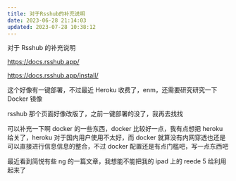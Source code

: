 ```yaml
---
title: 对于Rsshub的补充说明
date: 2023-06-28 21:14:03
updated: 2023-07-28 10:38:12
---
```


对于 Rsshub 的补充说明

<https://docs.rsshub.app/>

<https://docs.rsshub.app/install/>

这个好像有一键部署，不过最近 Heroku 收费了，enm，还需要研究研究一下 Docker 镜像

rsshub 那个页面好像改版了，之前一键部署的没了，我再去找找

可以补充一下啊 docker 的一些东西，docker 比较好一点，我有点想把 heroku 给关了，heroku 对于国内用户使用不太好，而 docker 就算没有内网穿透也还是可以直接进行信息信息的整合，不过 docker 配置还是有点门槛吧，写一点东西吧

最近看到简悦有些 ng 的一篇文章，我想能不能把我的 ipad 上的 reede 5 给利用起来了
